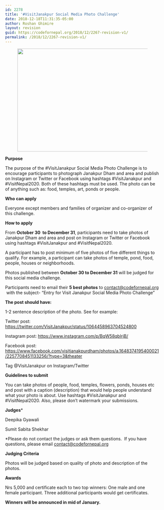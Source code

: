 ```yaml
---
id: 2278
title: '#VisitJanakpur Social Media Photo Challenge'
date: 2018-12-18T11:31:35-05:00
author: Roshan Ghimire
layout: revision
guid: https://codefornepal.org/2018/12/2267-revision-v1/
permalink: /2018/12/2267-revision-v1/
---
```

<figure class="wp-block-image is-resized"><img src="https://codefornepal.org/wp-content/uploads/2018/12/a-baby-showerfor-francesca-1024x576.jpg" alt="" class="wp-image-2269" width="594" height="334" srcset="https://codefornepal.org/wp-content/uploads/2018/12/a-baby-showerfor-francesca-1024x576.jpg 1024w, https://codefornepal.org/wp-content/uploads/2018/12/a-baby-showerfor-francesca-300x169.jpg 300w, https://codefornepal.org/wp-content/uploads/2018/12/a-baby-showerfor-francesca-768x432.jpg 768w, https://codefornepal.org/wp-content/uploads/2018/12/a-baby-showerfor-francesca.jpg 1920w" sizes="(max-width: 594px) 100vw, 594px" /></figure> 

**Purpose**

The purpose of the #VisitJanakpur Social Media Photo Challenge is to encourage participants to photograph Janakpur Dham and area and publish on Instagram or Twitter or Facebook using hashtags #VisitJanakpur and #VisitNepal2020. Both of these hashtags must be used. The photo can be of anything such as: food, temples, art, ponds or people.  


**Who can apply**

Everyone except members and families of organizer and co-organizer of this challenge.  


**How to apply**

From **October 30 &nbsp;to December 31**, participants need to take photos of Janakpur Dham and area and post on Instagram or Twitter or Facebook using hashtags #VisitJanakpur and #VisitNepal2020.  


A participant has to post minimum of five photos of five different things to qualify. For example, a participant can take photos of temple, pond, food, people, houses or neighborhoods.  


Photos published between **October 30 to December 31** will be judged for this social media challenge.  


Participants need to email their **5 best photos** to contact@codefornepal.org &nbsp;with the subject- &#8220;Entry for Visit Janakpur Social Media Photo Challenge&#8221;  


**The post should have:**  


1-2 sentence description of the photo. See for example:

Twitter post: <https://twitter.com/VisitJanakpur/status/1064458963704524800>  


Instagram post: <https://www.instagram.com/p/BqW58qblrjB/>  


Facebook post: <https://www.facebook.com/visitjanakpurdham/photos/a.1648374195400021/2257708451133256/?type=3&theater>  


Tag @VisitJanakpur on Instagram/Twitter



**Guidelines to submit**

You can take photos of people, food, temples, flowers, ponds, houses etc and post with a caption (description) that would help people understand what your photo is about. Use hashtags #VisitJanakpur and #VisitNepal2020. Also, please don&#8217;t watermark your submissions.  




**Judges***

Deepika Gyawali

Sumit Sabita Shekhar  


*Please do not contact the judges or ask them questions. &nbsp;If you have questions, please email contact@codefornepal.org  


**Judging Criteria**

Photos will be judged based on quality of photo and description of the photos.  


**Awards**

Nrs 5,000 and certificate each to two top winners: One male and one female participant. Three additional participants would get certificates.  


**Winners will be announced in mid of January.**